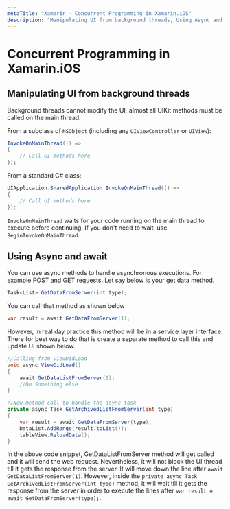 ```yaml
---
metaTitle: "Xamarin - Concurrent Programming in Xamarin.iOS"
description: "Manipulating UI from background threads, Using Async and await"
---
```


# Concurrent Programming in Xamarin.iOS



## Manipulating UI from background threads


Background threads cannot modify the UI; almost all UIKit methods must be called on the main thread.

From a subclass of `NSObject` (including any `UIViewController` or `UIView`):

```cs
InvokeOnMainThread(() =>
{
    // Call UI methods here
});

```

From a standard C# class:

```cs
UIApplication.SharedApplication.InvokeOnMainThread(() =>
{
    // Call UI methods here
});

```

`InvokeOnMainThread` waits for your code running on the main thread to execute before continuing. If you don't need to wait, use `BeginInvokeOnMainThread`.



## Using Async and await


You can use async methods to handle asynchronous executions. For example POST and GET requests. Let say below is your get data method.

```cs
Task<List> GetDataFromServer(int type);

```

You can call that method as shown below

```cs
var result = await GetDataFromServer(1);

```

However, in real day practice this method will be in a service layer interface. There for best way to do that is create a separate method to call this and update UI shown below.

```cs
//Calling from viewDidLoad
void async ViewDidLoad()
{
    await GetDataListFromServer(1);
    //Do Something else
}

//New method call to handle the async task
private async Task GetArchivedListFromServer(int type)
{
    var result = await GetDataFromServer(type);
    DataList.AddRange(result.toList());
    tableView.ReloadData();
}

```

In the above code snippet, GetDataListFromServer method will get called and it will send the web request. Nevertheless, it will not block the UI thread till it gets the response from the server. It will move down the line after `await GetDataListFromServer(1)`. However, inside the `private async Task GetArchivedListFromServer(int type)` method, it will wait till it gets the response from the server in order to execute the lines after `var result = await GetDataFromServer(type);`.

